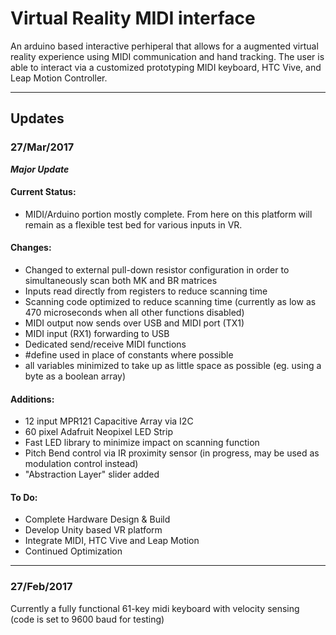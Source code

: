 # Virtual Reality MIDI interface

An arduino based interactive perhiperal that allows for a augmented virtual reality experience using MIDI communication and hand tracking.
The user is able to interact via a customized prototyping MIDI keyboard, HTC Vive, and Leap Motion Controller.

---

## Updates

### 27/Mar/2017
**_Major Update_**

#### Current Status:
 - MIDI/Arduino portion mostly complete. From here on this platform will remain as a flexible test bed for various inputs in VR.


#### Changes:
 - Changed to external pull-down resistor configuration in order to simultaneously scan both MK and BR matrices
 - Inputs read directly from registers to reduce scanning time
 - Scanning code optimized to reduce scanning time (currently as low as 470 microseconds when all other functions disabled)
 - MIDI output now sends over USB and MIDI port (TX1)
 - MIDI input (RX1) forwarding to USB
 - Dedicated send/receive MIDI functions
 - #define used in place of constants where possible
 - all variables minimized to take up as little space as possible (eg. using a byte as a boolean array)

#### Additions:
 - 12 input MPR121 Capacitive Array via I2C
 - 60 pixel Adafruit Neopixel LED Strip 
 - Fast LED library to minimize impact on scanning function
 - Pitch Bend control via IR proximity sensor (in progress, may be used as modulation control instead)
 - "Abstraction Layer" slider added
 
#### To Do:
 - Complete Hardware Design & Build
 - Develop Unity based VR platform
 - Integrate MIDI, HTC Vive and Leap Motion
 - Continued Optimization

---

### 27/Feb/2017
Currently a fully functional 61-key midi keyboard with velocity sensing (code is set to 9600 baud for testing)
